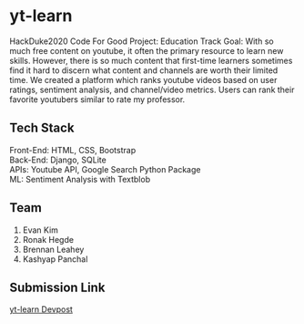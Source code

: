 # yt-learn

HackDuke2020 Code For Good Project: Education Track
Goal: With so much free content on youtube, it often the primary resource to learn new skills. However, there is so much content that first-time learners sometimes find it hard to discern what content and channels are worth their limited time. We created a platform which ranks youtube videos based on user ratings, sentiment analysis, and channel/video metrics. Users can rank their favorite youtubers similar to rate my professor.

## Tech Stack

Front-End: HTML, CSS, Bootstrap <br/>
Back-End: Django, SQLite <br/>
APIs: Youtube API, Google Search Python Package <br/>
ML: Sentiment Analysis with Textblob <br/>

## Team

1. Evan Kim
2. Ronak Hegde
3. Brennan Leahey
4. Kashyap Panchal

## Submission Link

[yt-learn Devpost](https://devpost.com/software/yt-learn)
